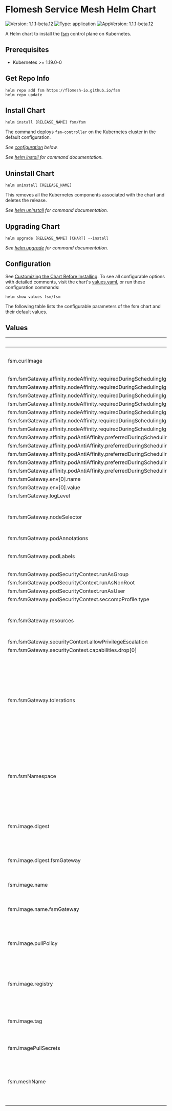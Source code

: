 # Flomesh Service Mesh Helm Chart

![Version: 1.1.1-beta.12](https://img.shields.io/badge/Version-1.1.1--beta.11-informational?style=flat-square) ![Type: application](https://img.shields.io/badge/Type-application-informational?style=flat-square) ![AppVersion: 1.1.1-beta.12](https://img.shields.io/badge/AppVersion-1.1.1--beta.11-informational?style=flat-square)

A Helm chart to install the [fsm](https://github.com/flomesh-io/fsm) control plane on Kubernetes.

## Prerequisites

- Kubernetes >= 1.19.0-0

## Get Repo Info

```console
helm repo add fsm https://flomesh-io.github.io/fsm
helm repo update
```

## Install Chart

```console
helm install [RELEASE_NAME] fsm/fsm
```

The command deploys `fsm-controller` on the Kubernetes cluster in the default configuration.

_See [configuration](#configuration) below._

_See [helm install](https://helm.sh/docs/helm/helm_install/) for command documentation._

## Uninstall Chart

```console
helm uninstall [RELEASE_NAME]
```

This removes all the Kubernetes components associated with the chart and deletes the release.

_See [helm uninstall](https://helm.sh/docs/helm/helm_uninstall/) for command documentation._

## Upgrading Chart

```console
helm upgrade [RELEASE_NAME] [CHART] --install
```

_See [helm upgrade](https://helm.sh/docs/helm/helm_upgrade/) for command documentation._

## Configuration

See [Customizing the Chart Before Installing](https://helm.sh/docs/intro/using_helm/#customizing-the-chart-before-installing). To see all configurable options with detailed comments, visit the chart's [values.yaml](./values.yaml), or run these configuration commands:

```console
helm show values fsm/fsm
```

The following table lists the configurable parameters of the fsm chart and their default values.

## Values

| Key | Type | Default | Description |
|-----|------|---------|-------------|
| fsm.curlImage | string | `"curlimages/curl"` | Curl image for control plane init container |
| fsm.fsmGateway.affinity.nodeAffinity.requiredDuringSchedulingIgnoredDuringExecution.nodeSelectorTerms[0].matchExpressions[0].key | string | `"kubernetes.io/os"` |  |
| fsm.fsmGateway.affinity.nodeAffinity.requiredDuringSchedulingIgnoredDuringExecution.nodeSelectorTerms[0].matchExpressions[0].operator | string | `"In"` |  |
| fsm.fsmGateway.affinity.nodeAffinity.requiredDuringSchedulingIgnoredDuringExecution.nodeSelectorTerms[0].matchExpressions[0].values[0] | string | `"linux"` |  |
| fsm.fsmGateway.affinity.nodeAffinity.requiredDuringSchedulingIgnoredDuringExecution.nodeSelectorTerms[0].matchExpressions[1].key | string | `"kubernetes.io/arch"` |  |
| fsm.fsmGateway.affinity.nodeAffinity.requiredDuringSchedulingIgnoredDuringExecution.nodeSelectorTerms[0].matchExpressions[1].operator | string | `"In"` |  |
| fsm.fsmGateway.affinity.nodeAffinity.requiredDuringSchedulingIgnoredDuringExecution.nodeSelectorTerms[0].matchExpressions[1].values[0] | string | `"amd64"` |  |
| fsm.fsmGateway.affinity.nodeAffinity.requiredDuringSchedulingIgnoredDuringExecution.nodeSelectorTerms[0].matchExpressions[1].values[1] | string | `"arm64"` |  |
| fsm.fsmGateway.affinity.podAntiAffinity.preferredDuringSchedulingIgnoredDuringExecution[0].podAffinityTerm.labelSelector.matchExpressions[0].key | string | `"app"` |  |
| fsm.fsmGateway.affinity.podAntiAffinity.preferredDuringSchedulingIgnoredDuringExecution[0].podAffinityTerm.labelSelector.matchExpressions[0].operator | string | `"In"` |  |
| fsm.fsmGateway.affinity.podAntiAffinity.preferredDuringSchedulingIgnoredDuringExecution[0].podAffinityTerm.labelSelector.matchExpressions[0].values[0] | string | `"fsm-gateway"` |  |
| fsm.fsmGateway.affinity.podAntiAffinity.preferredDuringSchedulingIgnoredDuringExecution[0].podAffinityTerm.topologyKey | string | `"kubernetes.io/hostname"` |  |
| fsm.fsmGateway.affinity.podAntiAffinity.preferredDuringSchedulingIgnoredDuringExecution[0].weight | int | `100` |  |
| fsm.fsmGateway.env[0].name | string | `"GIN_MODE"` |  |
| fsm.fsmGateway.env[0].value | string | `"release"` |  |
| fsm.fsmGateway.logLevel | string | `"info"` |  |
| fsm.fsmGateway.nodeSelector | object | `{}` | Node selector applied to control plane pods. |
| fsm.fsmGateway.podAnnotations | object | `{}` |  |
| fsm.fsmGateway.podLabels | object | `{}` | FSM Gateway Controller's pod labels |
| fsm.fsmGateway.podSecurityContext.runAsGroup | int | `65532` |  |
| fsm.fsmGateway.podSecurityContext.runAsNonRoot | bool | `true` |  |
| fsm.fsmGateway.podSecurityContext.runAsUser | int | `65532` |  |
| fsm.fsmGateway.podSecurityContext.seccompProfile.type | string | `"RuntimeDefault"` |  |
| fsm.fsmGateway.resources | object | `{"limits":{"cpu":"2","memory":"1G"},"requests":{"cpu":"0.5","memory":"128M"}}` | FSM Gateway's container resource parameters. |
| fsm.fsmGateway.securityContext.allowPrivilegeEscalation | bool | `false` |  |
| fsm.fsmGateway.securityContext.capabilities.drop[0] | string | `"ALL"` |  |
| fsm.fsmGateway.tolerations | list | `[]` | Node tolerations applied to control plane pods. The specified tolerations allow pods to schedule onto nodes with matching taints. |
| fsm.fsmNamespace | string | `""` | Namespace to deploy FSM in. If not specified, the Helm release namespace is used. |
| fsm.image.digest | object | `{"fsmGateway":""}` | Image digest (defaults to latest compatible tag) |
| fsm.image.digest.fsmGateway | string | `""` | fsm-gateway's image digest |
| fsm.image.name | object | `{"fsmGateway":"fsm-gateway"}` | Image name defaults |
| fsm.image.name.fsmGateway | string | `"fsm-gateway"` | fsm-gateway's image name |
| fsm.image.pullPolicy | string | `"IfNotPresent"` | Container image pull policy for control plane containers |
| fsm.image.registry | string | `"flomesh"` | Container image registry for control plane images |
| fsm.image.tag | string | `"1.1.1-beta.12"` | Container image tag for control plane images |
| fsm.imagePullSecrets | list | `[]` | `fsm-gateway` image pull secret |
| fsm.meshName | string | `"fsm"` | Identifier for the instance of a service mesh within a cluster |

<!-- markdownlint-enable MD013 MD034 -->
<!-- markdownlint-restore -->